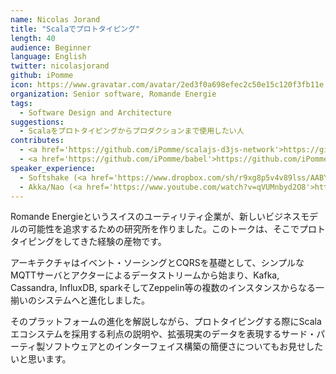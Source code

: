 ```yaml
---
name: Nicolas Jorand
title: "Scalaでプロトタイピング"
length: 40
audience: Beginner
language: English
twitter: nicolasjorand
github: iPomme
icon: https://www.gravatar.com/avatar/2ed3f0a698efec2c50e15c120f3fb11e
organization: Senior software, Romande Energie
tags:
  - Software Design and Architecture
suggestions:
  - Scalaをプロトタイピングからプロダクションまで使用したい人 
contributes:
  - <a href='https://github.com/iPomme/scalajs-d3js-network'>https://github.com/iPomme/scalajs-d3js-network</a>
  - <a href='https://github.com/iPomme/babel'>https://github.com/iPomme/babel</a>
speaker_experience:
  - Softshake (<a href='https://www.dropbox.com/sh/r9xg8p5v4v89lss/AABYEL6Neud3SoxuFil3WB0oa?dl=0'>https://www.dropbox.com/sh/r9xg8p5v4v89lss/AABYEL6Neud3SoxuFil3WB0oa?dl=0</a>)
  - Akka/Nao (<a href='https://www.youtube.com/watch?v=qVUMnbyd2O8'>https://www.youtube.com/watch?v=qVUMnbyd2O8</a>)
---
```

Romande Energieというスイスのユーティリティ企業が、新しいビジネスモデルの可能性を追求するための研究所を作りました。このトークは、そこでプロトタイピングをしてきた経験の産物です。

アーキテクチャはイベント・ソーシングとCQRSを基礎として、シンプルなMQTTサーバとアクターによるデータストリームから始まり、Kafka, Cassandra, InfluxDB, sparkそしてZeppelin等の複数のインスタンスからなる一揃いのシステムへと進化しました。

そのプラットフォームの進化を解説しながら、プロトタイピングする際にScalaエコシステムを採用する利点の説明や、拡張現実のデータを表現するサード・パーティ製ソフトウェアとのインターフェイス構築の簡便さについてもお見せしたいと思います。

